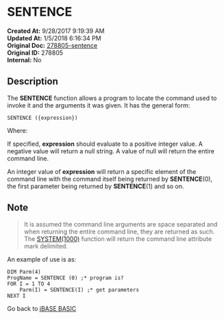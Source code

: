 # SENTENCE

**Created At:** 9/28/2017 9:19:39 AM  
**Updated At:** 1/5/2018 6:16:34 PM  
**Original Doc:** [278805-sentence](https://docs.jbase.com/36868-jbase-basic/278805-sentence)  
**Original ID:** 278805  
**Internal:** No  

## Description

The **SENTENCE** function allows a program to locate the command used to invoke it and the arguments it was given. It has the general form:

```
SENTENCE ({expression})
```

Where:

If specified, **expression** should evaluate to a positive integer value. A negative value will return a null string. A value of null will return the entire command line.

An integer value of **expression** will return a specific element of the command line with the command itself being returned by **SENTENCE**(0), the first parameter being returned by **SENTENCE**(1) and so on.

## Note

> It is assumed the command line arguments are space separated and when returning the entire command line, they are returned as such. The [SYSTEM(1000)](./../system-functions) function will return the command line attribute mark delimited.

An example of use is as:

```
DIM Parm(4)
ProgName = SENTENCE (0) ;* program is?
FOR I = 1 TO 4
    Parm(I) = SENTENCE(I) ;* get parameters
NEXT I
```

Go back to [jBASE BASIC](./../README.md)
